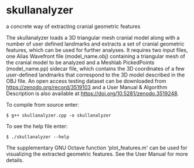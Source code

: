 # skullanalyzer
a concrete way of extracting cranial geometric features

The skullanalyzer loads a 3D triangular mesh cranial model along with a number of user defined landmarks and extracts a set of cranial geometric features, which can be used for further analyses. It requires two input files, one Alias Wavefront file (model_name.obj) containing a triangular mesh of the cranial model to be analyzed and a Meshlab PickedPoints (model_name.pp) sidecar file, which contains the 3D coordinates of a few user-defined landmarks that correspond to the 3D model described in the OBJ file.
An open access testing dataset can be downloaded from https://zenodo.org/record/3519103 and a User Manual & Algorithm Description is also available at https://doi.org/10.5281/zenodo.3519248.

To compile from source enter:

    $ g++ skullanalyzer.cpp -o skullanalyzer
  
To see the help file enter:

    $ ./skullanalyzer --help

The supplementary GNU Octave function 'plot_features.m' can be used for visualizing the extracted geometric features. See the User Manual for more details.

